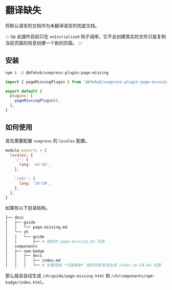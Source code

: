 # 翻译缺失

将默认语言的文档作为未翻译语言的兜底文档。

::: tip
此插件目前只在 `onInitialized` 钩子调用，它不会创建真实的文件只是复制当前页面的信息创建一个新的页面。
:::

## 安装

```sh
npm i -D @bfehub/vuepress-plugin-page-missing
```

```js
import { pageMissingPlugin } from '@bfehub/vuepress-plugin-page-missing'

export default {
  plugins: [
    pageMissingPlugin(),
  ],
}
```

## 如何使用

首先需要配置 `vuepress` 的 `locales` 配置。

```js
module.exports = {
  locales: {
    '/': {
      lang: 'en-US',
    },

    '/zh/': {
      lang: 'zh-CN',
    },
  },
}
```

如果有以下目录结构。

```sh
├── docs
│   ├── guide
│   │   └── page-missing.md
│   └── zh
│   │   └── guide
│   │       ├── # 缺失的 page-missing.md 页面
│   components
│   ├── npm-badge
│   │   ├── docs
│   │   │   ├── index.md
│   │   │   └── # 如果使用 *页面映射* 插件同样支持生成 index.zh-CN.md 页面
```

那么就会自动生成 `/zh/guide/page-missing.html` 和 `/zh/components/npm-badge/index.html`。
